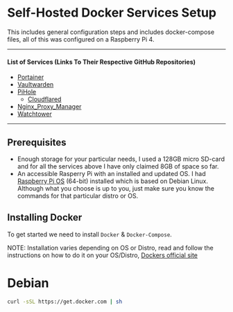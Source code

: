 # Self-Hosted Docker Services Setup
This includes general configuration steps and includes docker-compose files, all of this was configured on a Raspberry Pi 4.

---

#### List of Services (Links To Their Respective GitHub Repositories)
* [Portainer](https://github.com/portainer/portainer)
* [Vaultwarden](https://github.com/dani-garcia/vaultwarden)
* [PiHole](https://github.com/pi-hole/pi-hole)
  * [Cloudflared](https://github.com/cloudflare/cloudflared)
* [Nginx_Proxy_Manager](https://github.com/NginxProxyManager/nginx-proxy-manager)
* [Watchtower](https://github.com/containrrr/watchtower)

---

## Prerequisites
* Enough storage for your particular needs, I used a 128GB micro SD-card and for all the services above I have only claimed 8GB of space so far.
* An accessible Rasperry Pi with an installed and updated OS. I had [Raspberry Pi OS](https://www.raspberrypi.com/software/operating-systems/) (64-bit) installed which is based on Debian Linux. Although what you choose is up to you, just make sure you know the commands for that particular distro or OS.

## Installing Docker
To get started we need to install ```Docker``` & ```Docker-Compose```.

NOTE: Installation varies depending on OS or Distro, read and follow the instructions on how to do it on your OS/Distro, [Dockers official site](https://docs.docker.com/desktop/install/debian/)

# Debian 
``` bash
curl -sSL https://get.docker.com | sh
```








